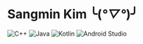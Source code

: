 # Sangmin Kim ╰(*°▽°*)╯

![C++](https://img.shields.io/badge/C++-00599C.svg?&style=for-the-badge&logo=C++&logoColor=white)
![Java](https://img.shields.io/badge/Java-007396.svg?&style=for-the-badge&logo=Java&logoColor=white)
![Kotlin](https://img.shields.io/badge/Kotlin-7F52FF.svg?&style=for-the-badge&logo=Kotlin&logoColor=white)
![Android Studio](https://img.shields.io/badge/Android%20Studio-3DDC84.svg?&style=for-the-badge&logo=Android%20Studio&logoColor=white)

<!-- ![GitHub stats](https://github-readme-stats.vercel.app/api?username=palebluedot12&show_icons=true&theme=onedark)
![Top Langs](https://github-readme-stats.vercel.app/api/top-langs/?username=palebluedot12&layout=compact&theme=onedark) -->
<!-- [![Solved.ac Profile](http://mazassumnida.wtf/api/v2/generate_badge?boj=sm524233)](https://solved.ac/sm524233/) -->



